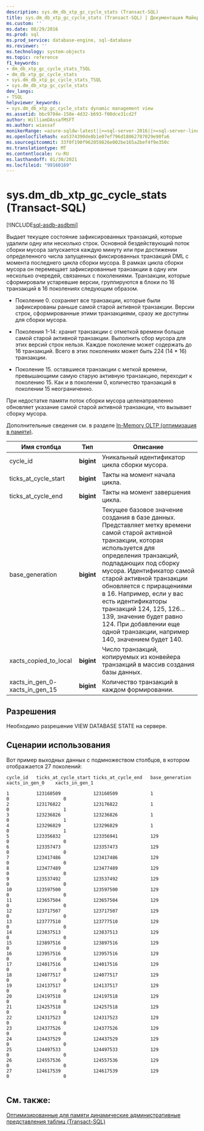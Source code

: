 ```yaml
---
description: sys.dm_db_xtp_gc_cycle_stats (Transact-SQL)
title: sys.dm_db_xtp_gc_cycle_stats (Transact-SQL) | Документация Майкрософт
ms.custom: ''
ms.date: 08/29/2016
ms.prod: sql
ms.prod_service: database-engine, sql-database
ms.reviewer: ''
ms.technology: system-objects
ms.topic: reference
f1_keywords:
- dm_db_xtp_gc_cycle_stats_TSQL
- dm_db_xtp_gc_cycle_stats
- sys.dm_db_xtp_gc_cycle_stats_TSQL
- sys.dm_db_xtp_gc_cycle_stats
dev_langs:
- TSQL
helpviewer_keywords:
- sys.dm_db_xtp_gc_cycle_stats dynamic management view
ms.assetid: bbc9704e-158e-4d32-b693-f00dce31cd2f
author: WilliamDAssafMSFT
ms.author: wiassaf
monikerRange: =azure-sqldw-latest||>=sql-server-2016||>=sql-server-linux-2017||=azuresqldb-mi-current
ms.openlocfilehash: ea5374390de8b1e07ef796d18062787029e90fa6
ms.sourcegitcommit: 33f0f190f962059826e002be165a2bef4f9e350c
ms.translationtype: MT
ms.contentlocale: ru-RU
ms.lasthandoff: 01/30/2021
ms.locfileid: "99160169"
---
```

# <a name="sysdm_db_xtp_gc_cycle_stats-transact-sql"></a>sys.dm_db_xtp_gc_cycle_stats (Transact-SQL)
[!INCLUDE[sql-asdb-asdbmi](../../includes/applies-to-version/sql-asdb-asdbmi.md)]

  Выдает текущее состояние зафиксированных транзакций, которые удалили одну или несколько строк. Основной бездействующий поток сборки мусора запускается каждую минуту или при достижении определенного числа запущенных фиксированных транзакций DML с момента последнего цикла сборки мусора. В рамках цикла сборки мусора он перемещает зафиксированные транзакции в одну или несколько очередей, связанных с поколениями. Транзакции, которые сформировали устаревшие версии, группируются в блоки по 16 транзакций в 16 поколениях следующим образом.  
  
-   Поколение 0. сохраняет все транзакции, которые были зафиксированы раньше самой старой активной транзакции. Версии строк, сформированные этими транзакциями, сразу же доступны для сборки мусора.  
  
-   Поколения 1-14: хранит транзакции с отметкой времени больше самой старой активной транзакции. Выполнить сбор мусора для этих версий строк нельзя. Каждое поколение может содержать до 16 транзакций. Всего в этих поколениях может быть 224 (14 * 16) транзакции.  
  
-   Поколение 15. оставшиеся транзакции с меткой времени, превышающими самую старую активную транзакцию, переходит к поколению 15. Как и в поколении 0, количество транзакций в поколении 15 неограниченно.  
  
 При недостатке памяти поток сборки мусора целенаправленно обновляет указание самой старой активной транзакции, что вызывает сборку мусора.  
  
 Дополнительные сведения см. в разделе [In-Memory OLTP (оптимизация в памяти)](../../relational-databases/in-memory-oltp/in-memory-oltp-in-memory-optimization.md).  
  
  
|Имя столбца|Тип|Описание|  
|-----------------|----------|-----------------|  
|cycle_id|**bigint**|Уникальный идентификатор цикла сборки мусора.|  
|ticks_at_cycle_start|**bigint**|Такты на момент начала цикла.|  
|ticks_at_cycle_end|**bigint**|Такты на момент завершения цикла.|  
|base_generation|**bigint**|Текущее базовое значение создания в базе данных. Представляет метку времени самой старой активной транзакции, которая используется для определения транзакций, подпадающих под сборку мусора. Идентификатор самой старой активной транзакции обновляется с приращениями в 16. Например, если у вас есть идентификаторы транзакций 124, 125, 126... 139, значение будет равно 124. При добавлении еще одной транзакции, например 140, значением будет 140.|  
|xacts_copied_to_local|**bigint**|Число транзакций, копируемых из конвейера транзакций в массив создания базы данных.|  
|xacts_in_gen_0- xacts_in_gen_15|**bigint**|Количество транзакций в каждом формировании.|  
  
## <a name="permissions"></a>Разрешения  
 Необходимо разрешение VIEW DATABASE STATE на сервере.  
  
## <a name="usage-scenario"></a>Сценарии использования  
 Вот пример выходных данных с подмножеством столбцов, в котором отображается 27 поколений:  
  
```  
cycle_id   ticks_at_cycle_start ticks_at_cycle_end   base_generation  xacts_in_gen_0    xacts_in_gen_1  
  
1          123160509            123160509            1                    0                    0  
2          123176822            123176822            1                    0                    1  
3          123236826            123236826            1                    0                    1  
4          123296829            123296829            1                    0                    1  
5          123356832            123356941            129                  0                    0  
6          123357473            123357473            129                  0                    0  
7          123417486            123417486            129                  0                    0  
8          123477489            123477489            129                  0                    0  
9          123537492            123537492            129                  0                    0  
10         123597500            123597500            129                  0                    0  
11         123657504            123657504            129                  0                    0  
12         123717507            123717507            129                  0                    0  
13         123777510            123777510            129                  0                    0  
14         123837513            123837513            129                  0                    0  
15         123897516            123897516            129                  0                    0  
16         123957516            123957516            129                  0                    0  
17         124017516            124017516            129                  0                    0  
18         124077517            124077517            129                  0                    0  
19         124137517            124137517            129                  0                    0  
20         124197518            124197518            129                  0                    0  
21         124257518            124257518            129                  0                    0  
22         124317523            124317523            129                  0                    0  
23         124377526            124377526            129                  0                    0  
24         124437529            124437529            129                  0                    0  
25         124497533            124497533            129                  0                    0  
26         124557536            124557536            129                  0                    0  
27         124617539            124617539            129                  0                    0  
  
```  
  
## <a name="see-also"></a>См. также:  
 [Оптимизированные для памяти динамические административные представления таблиц &#40;Transact-SQL&#41;](../../relational-databases/system-dynamic-management-views/memory-optimized-table-dynamic-management-views-transact-sql.md)  
  
  
